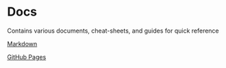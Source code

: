 # Docs
Contains various documents, cheat-sheets, and guides for quick reference

[Markdown](https://help.github.com/articles/basic-writing-and-formatting-syntax/)

[GitHub Pages](https://pages.github.com/)
